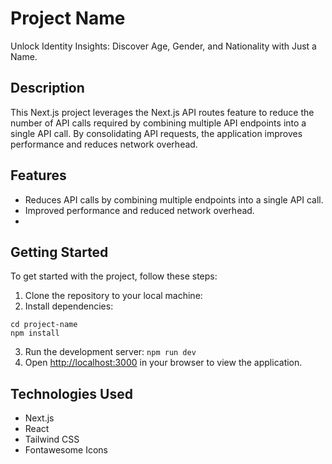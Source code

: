 # Project Name

Unlock Identity Insights: Discover Age, Gender, and Nationality with Just a Name.

## Description

This Next.js project leverages the Next.js API routes feature to reduce the number of API calls required by combining multiple API endpoints into a single API call. By consolidating API requests, the application improves performance and reduces network overhead.

## Features

-   Reduces API calls by combining multiple endpoints into a single API call.
-   Improved performance and reduced network overhead.
-

## Getting Started

To get started with the project, follow these steps:

1. Clone the repository to your local machine:
2. Install dependencies:

```
cd project-name
npm install
```

3. Run the development server:
   `npm run dev`
4. Open [http://localhost:3000](http://localhost:3000) in your browser to view the application.

## Technologies Used

-   Next.js
-   React
-   Tailwind CSS
-   Fontawesome Icons
